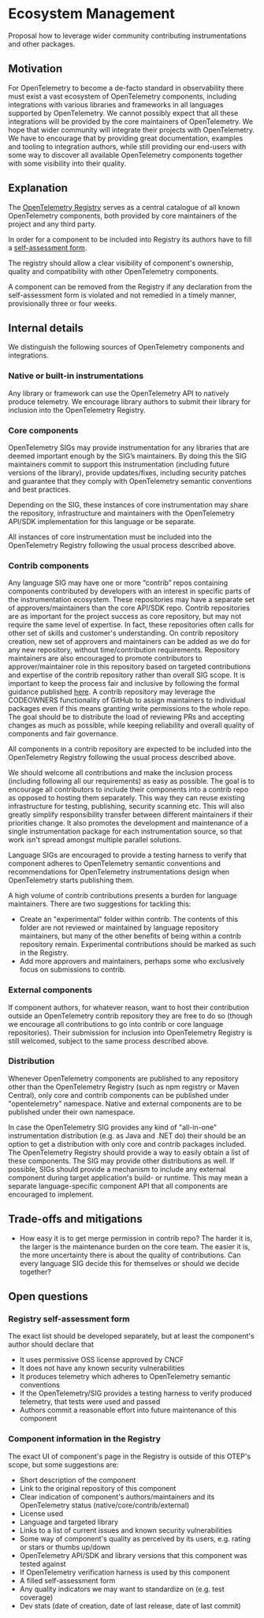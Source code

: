 # Ecosystem Management

Proposal how to leverage wider community contributing instrumentations and other packages.

## Motivation

For OpenTelemetry to become a de-facto standard in observability there must exist a vast ecosystem of OpenTelemetry components,
including integrations with various libraries and frameworks in all languages supported by OpenTelemetry.
We cannot possibly expect that all these integrations will be provided by the core maintainers of OpenTelemetry.
We hope that wider community will integrate their projects with OpenTelemetry.
We have to encourage that by providing great documentation, examples and tooling to integration authors,
while still providing our end-users with some way to discover all available OpenTelemetry components together with some visibility into their quality.

## Explanation

The [OpenTelemetry Registry](https://opentelemetry.io/ecosystem/registry/) serves as a central catalogue of all known OpenTelemetry components,
both provided by core maintainers of the project and any third party.

In order for a component to be included into Registry its authors have to fill a [self-assessment form](#registry-self-assessment-form).

The registry should allow a clear visibility of component's ownership, quality and compatibility with other OpenTelemetry components.

A component can be removed from the Registry if any declaration from the self-assessment form is violated and not remedied
in a timely manner, provisionally three or four weeks.

## Internal details

We distinguish the following sources of OpenTelemetry components and integrations.

### Native or built-in instrumentations

Any library or framework can use the OpenTelemetry API to natively produce telemetry.
We encourage library authors to submit their library for inclusion into the OpenTelemetry Registry.

### Core components

OpenTelemetry SIGs may provide instrumentation for any libraries that are deemed important enough by the SIG’s maintainers.
By doing this the SIG maintainers commit to support this instrumentation (including future versions of the library),
provide updates/fixes, including security patches and guarantee that they comply with OpenTelemetry semantic conventions and best practices.

Depending on the SIG, these instances of core instrumentation may share the repository, infrastructure and maintainers with
the OpenTelemetry API/SDK implementation for this language or be separate.

All instances of core instrumentation must be included into the OpenTelemetry Registry following the usual process described above.

### Contrib components

Any language SIG may have one or more “contrib” repos containing components contributed by developers with an interest in specific parts of the instrumentation ecosystem.
These repositories may have a separate set of approvers/maintainers than the core API/SDK repo.
Contrib repositories are as important for the project success as core repository, but may not require the same level of expertise.
In fact, these repositories often calls for other set of skills and customer's understanding.
On contrib repository creation, new set of approvers and maintainers can be added as we do for any new repository, without time/contribution requirements.
Repository maintainers are also encouraged to promote contributors to approver/maintainer role in this repository
based on targeted contributions and expertise of the contrib repository rather than overall SIG scope.
It is important to keep the process fair and inclusive by following the formal guidance published [here](https://github.com/open-telemetry/community/blob/main/community-membership.md#maintainer).
A contrib repository may leverage the CODEOWNERS functionality of GitHub to assign maintainers to individual packages
even if this means granting write permissions to the whole repo.
The goal should be to distribute the load of reviewing PRs and accepting changes as much as possible, while keeping reliability and overall quality of components and fair governance.

All components in a contrib repository are expected to be included into the OpenTelemetry Registry following the usual process described above.

We should welcome all contributions and make the inclusion process (including following all our requirements) as easy as possible.
The goal is to encourage all contributors to include their components into a contrib repo as opposed to hosting them separately.
This way they can reuse existing infrastructure for testing, publishing, security scanning etc.
This will also greatly simplify responsibility transfer between different maintainers if their priorities change.
It also promotes the development and maintenance of a single instrumentation package for each instrumentation source,
so that work isn't spread amongst multiple parallel solutions.

Language SIGs are encouraged to provide a testing harness to verify that component adheres to OpenTelemetry semantic conventions
and recommendations for OpenTelemetry instrumentations design when OpenTelemetry starts publishing them.

A high volume of contrib contributions presents a burden for language maintainers. There are two suggestions for tackling this:

- Create an "experimental" folder within contrib. The contents of this folder are not reviewed or maintained by language repository maintainers, but
many of the other benefits of being within a contrib repository remain.
Experimental contributions should be marked as such in the Registry.
- Add more approvers and maintainers, perhaps some who exclusively focus on submissions to contrib.

### External components

If component authors, for whatever reason, want to host their contribution outside an OpenTelemetry contrib repository
they are free to do so (though we encourage all contributions to go into contrib or core language repositories).
Their submission for inclusion into OpenTelemetry Registry is still welcomed, subject to the same process described above.

### Distribution

Whenever OpenTelemetry components are published to any repository other than the OpenTelemetry Registry (such as npm registry or Maven Central),
only core and contrib components can be published under "opentelemetry" namespace.
Native and external components are to be published under their own namespace.

In case the OpenTelemetry SIG provides any kind of "all-in-one" instrumentation distribution (e.g. as Java and .NET do)
their should be an option to get a distribution with only core and contrib packages included.
The OpenTelemetry Registry should provide a way to easily obtain a list of these components.
The SIG may provide other distributions as well.
If possible, SIGs should provide a mechanism to include any external component during target application's build- or runtime.
This may mean a separate language-specific component API that all components are encouraged to implement.

## Trade-offs and mitigations

* How easy it is to get merge permission in contrib repo?
The harder it is, the larger is the maintenance burden on the core team.
The easier it is, the more uncertainty there is about the quality of contributions.
Can every language SIG decide this for themselves or should we decide together?

## Open questions

### Registry self-assessment form

The exact list should be developed separately, but at least the component's author should declare that

* It uses permissive OSS license approved by CNCF
* It does not have any known security vulnerabilities
* It produces telemetry which adheres to OpenTelemetry semantic conventions
* If the OpenTelemetry/SIG provides a testing harness to verify produced telemetry, that tests were used and passed
* Authors commit a reasonable effort into future maintenance of this component

### Component information in the Registry

The exact UI of component's page in the Registry is outside of this OTEP's scope, but some suggestions are:

* Short description of the component
* Link to the original repository of this component
* Clear indication of component's authors/maintainers and its OpenTelemetry status (native/core/contrib/external)
* License used
* Language and targeted library
* Links to a list of current issues and known security vulnerabilities
* Some way of component's quality as perceived by its users, e.g. rating or stars or thumbs up/down
* OpenTelemetry API/SDK and library versions that this component was tested against
* If OpenTelemetry verification harness is used by this component
* A filled self-assessment form
* Any quality indicators we may want to standardize on (e.g. test coverage)
* Dev stats (date of creation, date of last release, date of last commit)
